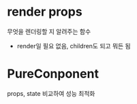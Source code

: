# render props
무엇을 렌더링할 지 알려주는 함수

- render일 필요 없음, children도 되고 뭐든 됨


# PureConponent
props, state 비교하여 성능 최적화